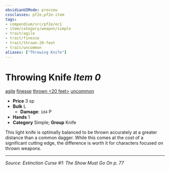 ```yaml
---
obsidianUIMode: preview
cssclasses: pf2e,pf2e-item
tags:
- compendium/src/pf2e/ec1
- item/category/weapon/simple
- trait/agile
- trait/finesse
- trait/thrown-20-feet
- trait/uncommon
aliases: ["Throwing Knife"]
---
```

# Throwing Knife *Item 0*  
[agile](rules/traits/agile.md "Agile Weapon Trait")  [finesse](rules/traits/finesse.md "Finesse Weapon Trait")  [thrown <20 feet>](rules/traits/thrown-20-feet.md "Thrown Weapon Trait")  [uncommon](rules/traits/uncommon.md "Uncommon Rarity Trait")  

- **Price** 3 sp
- **Bulk** L
  - **Damage**: `1d4` P
- **Hands** 1
- **Category** Simple; **Group** Knife 

This light knife is optimally balanced to be thrown accurately at a greater distance than a common dagger. While this comes at the cost of a significant cutting edge, the difference is worth it for characters focused on thrown weapons.


---
*Source: Extinction Curse #1: The Show Must Go On p. 77*
